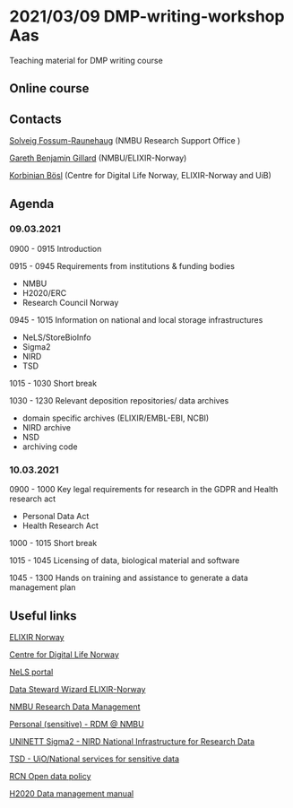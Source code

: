 2021/03/09 DMP-writing-workshop Aas
======

Teaching material for DMP writing course

## Online course

## Contacts
[Solveig Fossum-Raunehaug](https://www.nmbu.no/emp/solveig.fossum-raunehaug) (NMBU Research Support Office )

[Gareth Benjamin Gillard](https://www.nmbu.no/emp/gareth.gillard) (NMBU/ELIXIR-Norway)

[Korbinian Bösl](https://www.uib.no/en/persons/Korbinian.Boesl) (Centre for Digital Life Norway, ELIXIR-Norway and UiB)

## Agenda
### 09.03.2021
0900 - 0915 Introduction

0915 - 0945 Requirements from institutions & funding bodies

* NMBU
* H2020/ERC
* Research Council Norway

0945 - 1015 Information on national and local storage infrastructures

* NeLS/StoreBioInfo
* Sigma2
* NIRD
* TSD

1015 - 1030 Short break

1030 - 1230 Relevant deposition repositories/ data archives

* domain specific archives (ELIXIR/EMBL-EBI, NCBI)
* NIRD archive
* NSD
* archiving code

### 10.03.2021
0900 - 1000 Key legal requirements for research in the GDPR and Health research act
* Personal Data Act
* Health Research Act

1000 - 1015 Short break

1015 - 1045 Licensing of data, biological material and software

1045 - 1300 Hands on training and assistance to generate a data management plan

## Useful links

  [ELIXIR Norway](https://www.elixir-norway.org/)
  
  [Centre for Digital Life Norway](https://digitallifenorway.org/gb/)
  
  [NeLS portal](https://nels.bioinfo.no/)
  
  [Data Steward Wizard ELIXIR-Norway](https://elixir-no.ds-wizard.org/)
  
  [NMBU Research Data Management](https://www.nmbu.no/en/research/for_researchers/researchdata)
  
  [Personal (sensitive) - RDM @ NMBU](https://www.nmbu.no/en/research/for_researchers/researchdata/node/34780)
 
  [UNINETT Sigma2 - NIRD National Infrastructure for Research Data](https://documentation.sigma2.no/storage/nird.html)
  
  [TSD - UiO/National services for sensitive data](https://www.uio.no/english/services/it/research/sensitive-data/index.html)
  
  [RCN Open data policy](https://www.forskningsradet.no/en/Adviser-research-policy/open-science/open-access-to-research-data/)
  
  [H2020 Data management manual](https://ec.europa.eu/research/participants/docs/h2020-funding-guide/cross-cutting-issues/open-access-data-management/data-management_en.htm)
